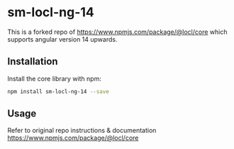 # sm-locl-ng-14

This is a forked repo of https://www.npmjs.com/package/@locl/core which supports angular version 14 upwards.

## Installation

Install the core library with npm:

```sh
npm install sm-locl-ng-14 --save
```

## Usage

Refer to original repo instructions & documentation https://www.npmjs.com/package/@locl/core
